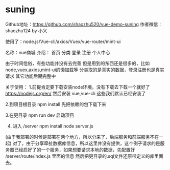 # suning

Github地址：https://github.com/shaozhu520/vue-demo-suning
作者微信：shaozhu124
by 小义

使用了：node.js/Vue-cli/axios/Vuex/vue-router/mint-ui


名称：vue商城
介绍：
首页
分类
登录
注册
个人中心

由于时间伧俗，有些功能并没有去完善
但是用到的东西还是很多的，比如node,vuex,axios,mint-ui的懒加载等
分类取的是真实的数据，登录注册也是真实请求
其它功能后期完整中



关于使用：
1.前提肯定要下载安装node环境，没有下载去下载一个就好了
https://nodejs.org/en/
然后安装 vue,vue-cli 这些我们默认已经安装了


2.到项目根目录 npm install
先把依赖的包下载下来

3.在更目录 npm run dev
启动项目

4. 进入 /server
npm install
node server.js

(由于我部署的时候是部署在两个地方，所以分来了，后端服务和前端服务不在一起)
对了，由于分享牵扯数据库信息，所以这里并没有提供，这个例子请求的是服务器已经启好了的一个服务，如果想要请求本地的数据，先配置好 /server/route/index.js 里面的信息
然后把更目录的.sql文件还原带定义的库里面去。

